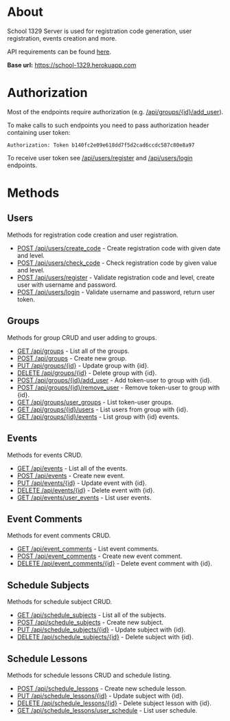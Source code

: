 # About

School 1329 Server is used for registration code generation, user registration, events creation and more.

API requirements can be found [here](https://docs.google.com/document/d/1U416C0ZFSe9_fd1c0a17ZRZ5n9iF6L5hXCzhCVqJKSE/edit?usp=sharing).

**Base url:** https://school-1329.herokuapp.com

# Authorization

Most of the endpoints require authorization (e.g. [/api/groups/{id}/add_user](https://github.com/potykion/school_1329_server/wiki/Groups#post-apigroupsidadd_user)).


To make calls to such endpoints you need to pass authorization header containing user token:
```
Authorization: Token b140fc2e09e618dd7f5d2cad6ccdc587c80e8a97
```

To receive user token see [/api/users/register](https://github.com/potykion/school_1329_server/wiki/Users#post-apiusersregister) and [/api/users/login](https://github.com/potykion/school_1329_server/wiki/Users#post-apiuserslogin) endpoints.


# Methods

## Users

Methods for registration code creation and user registration.

- [POST /api/users/create_code](https://github.com/potykion/school_1329_server/wiki/Users#post-apiuserscreate_code) - Create registration code with given date and level.
- [POST /api/users/check_code](https://github.com/potykion/school_1329_server/wiki/Users#post-apiuserscheck_code) - Check registration code by given value and level.
- [POST /api/users/register](https://github.com/potykion/school_1329_server/wiki/Users#post-apiusersregister) - Validate registration code and level, create user with username and password.
- [POST /api/users/login](https://github.com/potykion/school_1329_server/wiki/Users#post-apiuserslogin) - Validate username and password, return user token.


## Groups

Methods for group CRUD and user adding to groups.

- [GET /api/groups](https://github.com/potykion/school_1329_server/wiki/Groups#get-apigroups) - List all of the groups.
- [POST /api/groups](https://github.com/potykion/school_1329_server/wiki/Groups#post-apigroups) - Create new group.
- [PUT /api/groups/{id}](https://github.com/potykion/school_1329_server/wiki/Groups#put-apigroupsid) - Update group with {id}.
- [DELETE /api/groups/{id}](https://github.com/potykion/school_1329_server/wiki/Groups#delete-apigroupsid) - Delete group with {id}.
- [POST /api/groups/{id}/add_user](https://github.com/potykion/school_1329_server/wiki/Groups#post-apigroupsidadd_user) - Add token-user to group with {id}.
- [POST /api/groups/{id}/remove_user](https://github.com/potykion/school_1329_server/wiki/Groups#post-apigroupsidremove_user) - Remove token-user to group with {id}.
- [GET /api/groups/user_groups](https://github.com/potykion/school_1329_server/wiki/Groups#get-apigroupsuser_groups) - List token-user groups.
- [GET /api/groups/{id}/users](https://github.com/potykion/school_1329_server/wiki/Groups#get-apigroupsidusers) - List users from group with {id}.
- [GET /api/groups/{id}/events](https://github.com/potykion/school_1329_server/wiki/Groups#get-apigroupsidevents) - List group with {id} events.


## Events

Methods for events CRUD.

- [GET /api/events](https://github.com/potykion/school_1329_server/wiki/Events#get-apievents) - List all of the events.
- [POST /api/events](https://github.com/potykion/school_1329_server/wiki/Events#post-apievents) - Create new event.
- [PUT /api/events/{id}](https://github.com/potykion/school_1329_server/wiki/Events#put-apieventsid) - Update event with {id}.
- [DELETE /api/events/{id}](https://github.com/potykion/school_1329_server/wiki/Events#delete-apieventsid) - Delete event with {id}.
- [GET /api/events/user_events](https://github.com/potykion/school_1329_server/wiki/Events#get-apieventsuser_events) - List user events.

## Event Comments

Methods for event comments CRUD.

- [GET /api/event_comments](https://github.com/potykion/school_1329_server/wiki/Event-Comments#get-apievent_comments) - List event comments.
- [POST /api/event_comments](https://github.com/potykion/school_1329_server/wiki/Event-Comments#post-apievent_comments) - Create new event comment.
- [DELETE /api/event_comments/{id}](https://github.com/potykion/school_1329_server/wiki/Event-Comments#delete-apieventsid) - Delete event comment with {id}.


## Schedule Subjects

Methods for schedule subject CRUD.

- [GET /api/schedule_subjects](https://github.com/potykion/school_1329_server/wiki/Schedule-Subjects#get-apischedule_subjects) - List all of the subjects.
- [POST /api/schedule_subjects](https://github.com/potykion/school_1329_server/wiki/Schedule-Subjects#post-apischedule_subjects) - Create new subject.
- [PUT /api/schedule_subjects/{id}](https://github.com/potykion/school_1329_server/wiki/Schedule-Subjects#put-apischedule_subjectsid) - Update subject with {id}.
- [DELETE /api/schedule_subjects/{id}](https://github.com/potykion/school_1329_server/wiki/Schedule-Subjects#delete-apischedule_subjectsid) - Delete subject with {id}.


## Schedule Lessons

Methods for schedule lessons CRUD and schedule listing.

- [POST /api/schedule_lessons](https://github.com/potykion/school_1329_server/wiki/Schedule-Lessons#post-apischedule_lessons) - Create new schedule lesson.
- [PUT /api/schedule_lessons/{id}](https://github.com/potykion/school_1329_server/wiki/Schedule-Lessons#put-apischedule_lessonsid) - Update subject with {id}.
- [DELETE /api/schedule_lessons/{id}](https://github.com/potykion/school_1329_server/wiki/Schedule-Lessons#delete-apischedule_lessonsid) - Delete subject lesson with {id}.
- [GET /api/schedule_lessons/user_schedule](https://github.com/potykion/school_1329_server/wiki/Schedule-Lessons#get-apischedule_lessonsuser_schedule) - List user schedule.
